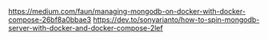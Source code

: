 https://medium.com/faun/managing-mongodb-on-docker-with-docker-compose-26bf8a0bbae3
https://dev.to/sonyarianto/how-to-spin-mongodb-server-with-docker-and-docker-compose-2lef